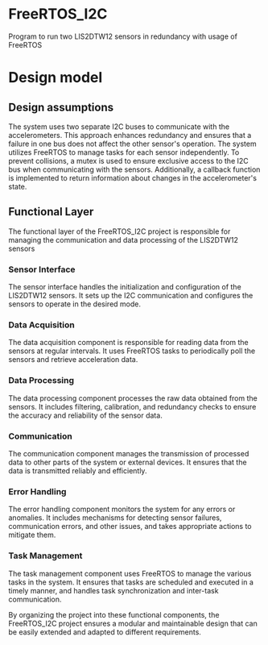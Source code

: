 # FreeRTOS_I2C
Program to run two LIS2DTW12 sensors in redundancy with usage of FreeRTOS


# Design model
## Design assumptions
The system uses two separate I2C buses to communicate with the accelerometers. This approach enhances redundancy and ensures that a failure in one bus does not affect the other sensor's operation. The system utilizes FreeRTOS to manage tasks for each sensor independently. To prevent collisions, a mutex is used to ensure exclusive access to the I2C bus when communicating with the sensors. Additionally, a callback function is implemented to return information about changes in the accelerometer's state.

## Functional Layer

The functional layer of the FreeRTOS_I2C project is responsible for managing the communication and data processing of the LIS2DTW12 sensors

### Sensor Interface
The sensor interface handles the initialization and configuration of the LIS2DTW12 sensors. It sets up the I2C communication and configures the sensors to operate in the desired mode.

### Data Acquisition
The data acquisition component is responsible for reading data from the sensors at regular intervals. It uses FreeRTOS tasks to periodically poll the sensors and retrieve acceleration data.

### Data Processing
The data processing component processes the raw data obtained from the sensors. It includes filtering, calibration, and redundancy checks to ensure the accuracy and reliability of the sensor data.

### Communication
The communication component manages the transmission of processed data to other parts of the system or external devices. It ensures that the data is transmitted reliably and efficiently.

### Error Handling
The error handling component monitors the system for any errors or anomalies. It includes mechanisms for detecting sensor failures, communication errors, and other issues, and takes appropriate actions to mitigate them.

### Task Management
The task management component uses FreeRTOS to manage the various tasks in the system. It ensures that tasks are scheduled and executed in a timely manner, and handles task synchronization and inter-task communication.

By organizing the project into these functional components, the FreeRTOS_I2C project ensures a modular and maintainable design that can be easily extended and adapted to different requirements.